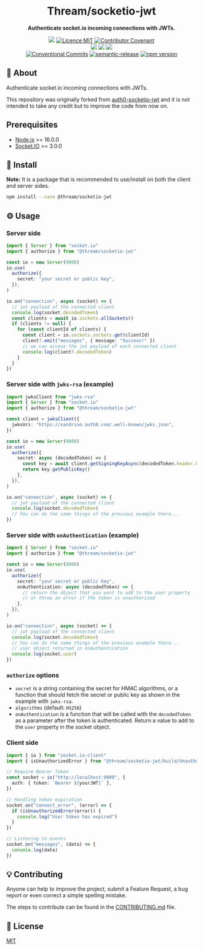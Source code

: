<h1 align="center">Thream/socketio-jwt</h1>

<p align="center">
  <strong>Authenticate socket.io incoming connections with JWTs.</strong>
</p>

<p align="center">
  <a href="./CONTRIBUTING.md"><img src="https://img.shields.io/badge/PRs-welcome-brightgreen.svg?style=flat" /></a>
  <a href="./LICENSE"><img src="https://img.shields.io/badge/licence-MIT-blue.svg" alt="Licence MIT"/></a>
  <a href="./CODE_OF_CONDUCT.md"><img src="https://img.shields.io/badge/Contributor%20Covenant-v2.0%20adopted-ff69b4.svg" alt="Contributor Covenant" /></a>
  <br/>
  <a href="https://github.com/Thream/socketio-jwt/actions/workflows/build.yml"><img src="https://github.com/Thream/socketio-jwt/actions/workflows/build.yml/badge.svg?branch=develop" /></a>
  <a href="https://github.com/Thream/socketio-jwt/actions/workflows/lint.yml"><img src="https://github.com/Thream/socketio-jwt/actions/workflows/lint.yml/badge.svg?branch=develop" /></a>
  <a href="https://github.com/Thream/socketio-jwt/actions/workflows/test.yml"><img src="https://github.com/Thream/socketio-jwt/actions/workflows/test.yml/badge.svg?branch=develop" /></a>
  <br />
  <a href="https://conventionalcommits.org"><img src="https://img.shields.io/badge/Conventional%20Commits-1.0.0-yellow.svg" alt="Conventional Commits" /></a>
  <a href="https://github.com/semantic-release/semantic-release"><img src="https://img.shields.io/badge/%20%20%F0%9F%93%A6%F0%9F%9A%80-semantic--release-e10079.svg" alt="semantic-release" /></a>
  <a href="https://www.npmjs.com/package/@thream/socketio-jwt"><img src="https://img.shields.io/npm/v/@thream/socketio-jwt.svg" alt="npm version"></a>
</p>

## 📜 About

Authenticate socket.io incoming connections with JWTs.

This repository was originally forked from [auth0-socketio-jwt](https://github.com/auth0-community/auth0-socketio-jwt) and it is not intended to take any credit but to improve the code from now on.

## Prerequisites

- [Node.js](https://nodejs.org/) >= 16.0.0
- [Socket.IO](https://socket.io/) >= 3.0.0

## 💾 Install

**Note:** It is a package that is recommended to use/install on both the client and server sides.

```sh
npm install --save @thream/socketio-jwt
```

## ⚙️ Usage

### Server side

```ts
import { Server } from "socket.io"
import { authorize } from "@thream/socketio-jwt"

const io = new Server(9000)
io.use(
  authorize({
    secret: "your secret or public key",
  }),
)

io.on("connection", async (socket) => {
  // jwt payload of the connected client
  console.log(socket.decodedToken)
  const clients = await io.sockets.allSockets()
  if (clients != null) {
    for (const clientId of clients) {
      const client = io.sockets.sockets.get(clientId)
      client?.emit("messages", { message: "Success!" })
      // we can access the jwt payload of each connected client
      console.log(client?.decodedToken)
    }
  }
})
```

### Server side with `jwks-rsa` (example)

```ts
import jwksClient from "jwks-rsa"
import { Server } from "socket.io"
import { authorize } from "@thream/socketio-jwt"

const client = jwksClient({
  jwksUri: "https://sandrino.auth0.com/.well-known/jwks.json",
})

const io = new Server(9000)
io.use(
  authorize({
    secret: async (decodedToken) => {
      const key = await client.getSigningKeyAsync(decodedToken.header.kid)
      return key.getPublicKey()
    },
  }),
)

io.on("connection", async (socket) => {
  // jwt payload of the connected client
  console.log(socket.decodedToken)
  // You can do the same things of the previous example there...
})
```

### Server side with `onAuthentication` (example)

```ts
import { Server } from "socket.io"
import { authorize } from "@thream/socketio-jwt"

const io = new Server(9000)
io.use(
  authorize({
    secret: "your secret or public key",
    onAuthentication: async (decodedToken) => {
      // return the object that you want to add to the user property
      // or throw an error if the token is unauthorized
    },
  }),
)

io.on("connection", async (socket) => {
  // jwt payload of the connected client
  console.log(socket.decodedToken)
  // You can do the same things of the previous example there...
  // user object returned in onAuthentication
  console.log(socket.user)
})
```

### `authorize` options

- `secret` is a string containing the secret for HMAC algorithms, or a function that should fetch the secret or public key as shown in the example with `jwks-rsa`.
- `algorithms` (default: `HS256`)
- `onAuthentication` is a function that will be called with the `decodedToken` as a parameter after the token is authenticated. Return a value to add to the `user` property in the socket object.

### Client side

```ts
import { io } from "socket.io-client"
import { isUnauthorizedError } from "@thream/socketio-jwt/build/UnauthorizedError.js"

// Require Bearer Token
const socket = io("http://localhost:9000", {
  auth: { token: `Bearer ${yourJWT}` },
})

// Handling token expiration
socket.on("connect_error", (error) => {
  if (isUnauthorizedError(error)) {
    console.log("User token has expired")
  }
})

// Listening to events
socket.on("messages", (data) => {
  console.log(data)
})
```

## 💡 Contributing

Anyone can help to improve the project, submit a Feature Request, a bug report or even correct a simple spelling mistake.

The steps to contribute can be found in the [CONTRIBUTING.md](./CONTRIBUTING.md) file.

## 📄 License

[MIT](./LICENSE)
